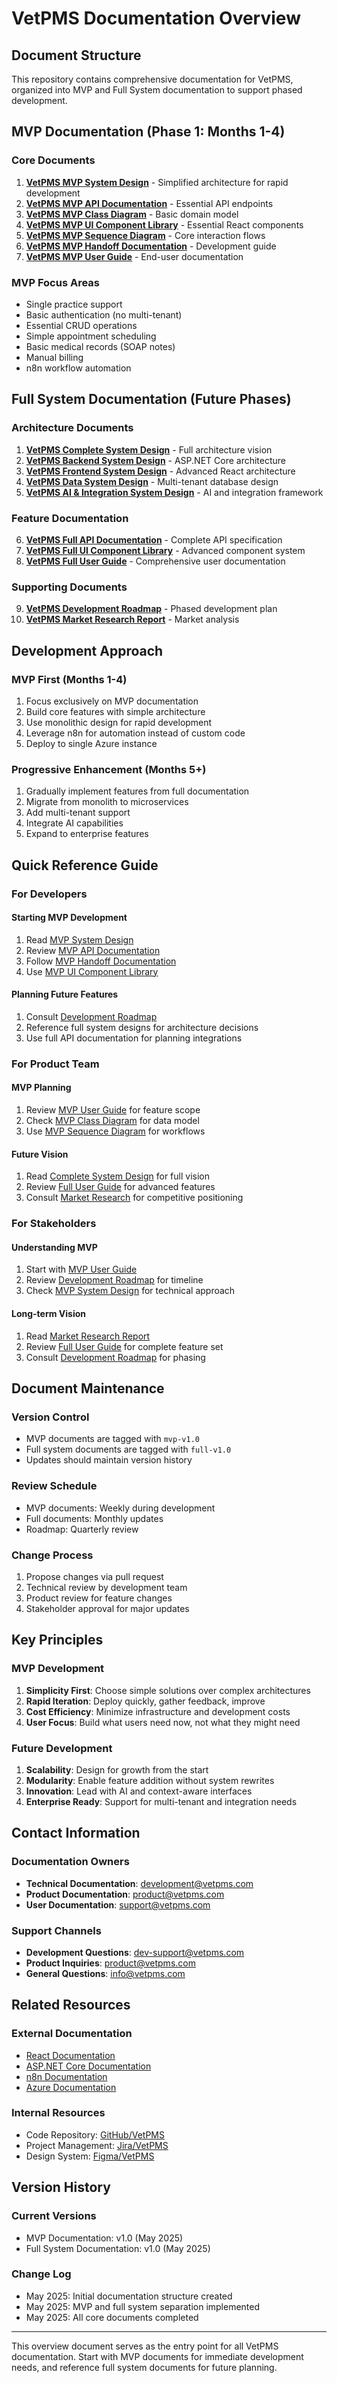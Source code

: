 # VetPMS Documentation Overview

## Document Structure

This repository contains comprehensive documentation for VetPMS, organized into MVP and Full System documentation to support phased development.

## MVP Documentation (Phase 1: Months 1-4)

### Core Documents
1. **[VetPMS MVP System Design](vetpms-mvp-design)** - Simplified architecture for rapid development
2. **[VetPMS MVP API Documentation](vetpms-mvp-api)** - Essential API endpoints
3. **[VetPMS MVP Class Diagram](vetpms-mvp-class-diagram)** - Basic domain model
4. **[VetPMS MVP UI Component Library](vetpms-mvp-ui-components)** - Essential React components
5. **[VetPMS MVP Sequence Diagram](vetpms-mvp-sequence-diagram)** - Core interaction flows
6. **[VetPMS MVP Handoff Documentation](vetpms-mvp-handoff)** - Development guide
7. **[VetPMS MVP User Guide](vetpms-mvp-user-guide)** - End-user documentation

### MVP Focus Areas
- Single practice support
- Basic authentication (no multi-tenant)
- Essential CRUD operations
- Simple appointment scheduling
- Basic medical records (SOAP notes)
- Manual billing
- n8n workflow automation

## Full System Documentation (Future Phases)

### Architecture Documents
1. **[VetPMS Complete System Design](vetpms-complete-design)** - Full architecture vision
2. **[VetPMS Backend System Design](vetpms-backend-design)** - ASP.NET Core architecture
3. **[VetPMS Frontend System Design](vetpms-frontend-design)** - Advanced React architecture
4. **[VetPMS Data System Design](vetpms-data-design)** - Multi-tenant database design
5. **[VetPMS AI & Integration System Design](vetpms-ai-integration-design)** - AI and integration framework

### Feature Documentation
6. **[VetPMS Full API Documentation](vetpms-full-api)** - Complete API specification
7. **[VetPMS Full UI Component Library](vetpms-full-ui-components)** - Advanced component system
8. **[VetPMS Full User Guide](vetpms-full-user-guide)** - Comprehensive user documentation

### Supporting Documents
9. **[VetPMS Development Roadmap](vetpms-development-roadmap)** - Phased development plan
10. **[VetPMS Market Research Report](VetPMS_Market_Research_Report.md)** - Market analysis

## Development Approach

### MVP First (Months 1-4)
1. Focus exclusively on MVP documentation
2. Build core features with simple architecture
3. Use monolithic design for rapid development
4. Leverage n8n for automation instead of custom code
5. Deploy to single Azure instance

### Progressive Enhancement (Months 5+)
1. Gradually implement features from full documentation
2. Migrate from monolith to microservices
3. Add multi-tenant support
4. Integrate AI capabilities
5. Expand to enterprise features

## Quick Reference Guide

### For Developers

#### Starting MVP Development
1. Read [MVP System Design](vetpms-mvp-design)
2. Review [MVP API Documentation](vetpms-mvp-api)
3. Follow [MVP Handoff Documentation](vetpms-mvp-handoff)
4. Use [MVP UI Component Library](vetpms-mvp-ui-components)

#### Planning Future Features
1. Consult [Development Roadmap](vetpms-development-roadmap)
2. Reference full system designs for architecture decisions
3. Use full API documentation for planning integrations

### For Product Team

#### MVP Planning
1. Review [MVP User Guide](vetpms-mvp-user-guide) for feature scope
2. Check [MVP Class Diagram](vetpms-mvp-class-diagram) for data model
3. Use [MVP Sequence Diagram](vetpms-mvp-sequence-diagram) for workflows

#### Future Vision
1. Read [Complete System Design](vetpms-complete-design) for full vision
2. Review [Full User Guide](vetpms-full-user-guide) for advanced features
3. Consult [Market Research](VetPMS_Market_Research_Report.md) for competitive positioning

### For Stakeholders

#### Understanding MVP
1. Start with [MVP User Guide](vetpms-mvp-user-guide)
2. Review [Development Roadmap](vetpms-development-roadmap) for timeline
3. Check [MVP System Design](vetpms-mvp-design) for technical approach

#### Long-term Vision
1. Read [Market Research Report](VetPMS_Market_Research_Report.md)
2. Review [Full User Guide](vetpms-full-user-guide) for complete feature set
3. Consult [Development Roadmap](vetpms-development-roadmap) for phasing

## Document Maintenance

### Version Control
- MVP documents are tagged with `mvp-v1.0`
- Full system documents are tagged with `full-v1.0`
- Updates should maintain version history

### Review Schedule
- MVP documents: Weekly during development
- Full documents: Monthly updates
- Roadmap: Quarterly review

### Change Process
1. Propose changes via pull request
2. Technical review by development team
3. Product review for feature changes
4. Stakeholder approval for major updates

## Key Principles

### MVP Development
1. **Simplicity First**: Choose simple solutions over complex architectures
2. **Rapid Iteration**: Deploy quickly, gather feedback, improve
3. **Cost Efficiency**: Minimize infrastructure and development costs
4. **User Focus**: Build what users need now, not what they might need

### Future Development
1. **Scalability**: Design for growth from the start
2. **Modularity**: Enable feature addition without system rewrites
3. **Innovation**: Lead with AI and context-aware interfaces
4. **Enterprise Ready**: Support for multi-tenant and integration needs

## Contact Information

### Documentation Owners
- **Technical Documentation**: development@vetpms.com
- **Product Documentation**: product@vetpms.com
- **User Documentation**: support@vetpms.com

### Support Channels
- **Development Questions**: dev-support@vetpms.com
- **Product Inquiries**: product@vetpms.com
- **General Questions**: info@vetpms.com

## Related Resources

### External Documentation
- [React Documentation](https://react.dev)
- [ASP.NET Core Documentation](https://docs.microsoft.com/aspnet/core)
- [n8n Documentation](https://docs.n8n.io)
- [Azure Documentation](https://docs.microsoft.com/azure)

### Internal Resources
- Code Repository: [GitHub/VetPMS](https://github.com/vetpms)
- Project Management: [Jira/VetPMS](https://vetpms.atlassian.net)
- Design System: [Figma/VetPMS](https://figma.com/vetpms)

## Version History

### Current Versions
- MVP Documentation: v1.0 (May 2025)
- Full System Documentation: v1.0 (May 2025)

### Change Log
- May 2025: Initial documentation structure created
- May 2025: MVP and full system separation implemented
- May 2025: All core documents completed

---

This overview document serves as the entry point for all VetPMS documentation. Start with MVP documents for immediate development needs, and reference full system documents for future planning.
